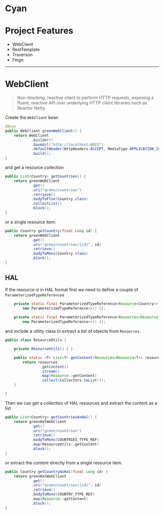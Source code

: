 # Cyan

# Project Features

* WebClient
* RestTemplate
* Traverson
* Feign

---

# WebClient

> Non-blocking, reactive client to perform HTTP requests, exposing a fluent, reactive API over underlying HTTP client libraries such as Reactor Netty.

Create the `WebClient` bean

~~~java
@Bean
public WebClient greenWebClient() {
    return WebClient
            .builder()
            .baseUrl("http://localhost:8021")
            .defaultHeader(HttpHeaders.ACCEPT, MediaType.APPLICATION_JSON_VALUE)
            .build();
}
~~~

and get a resource collection

~~~java
public List<Country> getCountries() {
    return greenWebClient
            .get()
            .uri("green/countries")
            .retrieve()
            .bodyToFlux(Country.class)
            .collectList()
            .block();
}
~~~

or a single resource item.

~~~java
public Country getCountry(final Long id) {
    return greenWebClient
            .get()
            .uri("green/countries/{id}", id)
            .retrieve()
            .bodyToMono(Country.class)
            .block();
}
~~~

## HAL

If the resource is in HAL format first we need to define a couple of `ParameterizedTypeReference`s

~~~java
    private static final ParameterizedTypeReference<Resource<Country>> COUNTRY_TYPE_REF = 
        new ParameterizedTypeReference<>() {};
        
    private static final ParameterizedTypeReference<Resources<Resource<Country>>> COUNTRIES_TYPE_REF = 
        new ParameterizedTypeReference<>() {};
~~~

and include a utility class to extract a list of objects from `Resources`.

~~~java
public class ResourceUtils {

    private ResourceUtils() { }

    public static <T> List<T> getContent(Resources<Resource<T>> resources) {
        return resources
                .getContent()
                .stream()
                .map(Resource::getContent)
                .collect(Collectors.toList());
    }

}
~~~

Then we can get a collection of HAL resources and extract the content as a list

~~~java
public List<Country> getCountriesAsHal() {
    return greenHalWebClient
            .get()
            .uri("green/countries")
            .retrieve()
            .bodyToMono(COUNTRIES_TYPE_REF)
            .map(ResourceUtils::getContent)
            .block();
}
~~~

or extract the content directly from a single resource item. 

~~~java
public Country getCountryAsHal(final Long id) {
    return greenHalWebClient
            .get()
            .uri("green/countries/{id}", id)
            .retrieve()
            .bodyToMono(COUNTRY_TYPE_REF)
            .map(Resource::getContent)
            .block();
}
~~~
